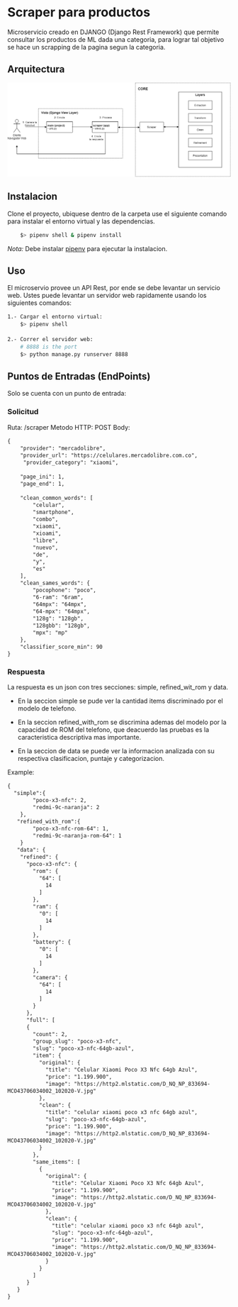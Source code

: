 # Scraper para productos

Microservicio creado en DJANGO (Django Rest Framework) que permite consultar los productos de ML dada una categoria, para lograr tal objetivo se hace un scrapping de la pagina segun la categoria.

## Arquitectura

![Arquitectura](arquitectura.png)

## Instalacion

Clone el proyecto, ubiquese dentro de la carpeta use el siguiente comando para instalar el entorno virtual y las dependencias.

```bash
    $> pipenv shell & pipenv install
```

*Nota:* Debe instalar [pipenv](https://pypi.org/project/pipenv/) para ejecutar la instalacion.
## Uso

El microservio provee un API Rest, por ende se debe levantar un servicio web. Ustes puede levantar un servidor web rapidamente usando los siguientes comandos: 

```bash
1.- Cargar el entorno virtual:
    $> pipenv shell

2.- Correr el servidor web:
    # 8888 is the port
    $> python manage.py runserver 8888
```

## Puntos de Entradas (EndPoints)

Solo se cuenta con un punto de entrada:

### Solicitud
Ruta: /scraper
Metodo HTTP: POST
Body:
```
{
    "provider": "mercadolibre",
    "provider_url": "https://celulares.mercadolibre.com.co",
     "provider_category": "xiaomi",
	
	"page_ini": 1,
	"page_end": 1,
	
    "clean_common_words": [
        "celular",
        "smartphone",
        "combo",
        "xiaomi",
        "xioami",
        "libre",
        "nuevo",
        "de",
        "y",
        "es"
    ],
    "clean_sames_words": {
        "pocophone": "poco",
        "6-ram": "6ram",
        "64mpx": "64mpx",
        "64-mpx": "64mpx",
        "128g": "128gb",
        "128gbb": "128gb",
        "mpx": "mp"
    },
    "classifier_score_min": 90
}
```

### Respuesta

La respuesta es un json con tres secciones: simple, refined_wit_rom y data.

- En la seccion simple se pude ver la cantidad items discriminado por el modelo de telefono.

- En la seccion refined_with_rom se discrimina ademas del modelo por la capacidad de ROM del telefono, que deacuerdo las pruebas es la caracteristica descriptiva mas importante.

- En la seccion de data se puede ver la informacion analizada con su respectiva clasificacion, puntaje y categorizacion.

Example:

```
{
  "simple":{
        "poco-x3-nfc": 2,
        "redmi-9c-naranja": 2
    },
   "refined_with_rom":{
        "poco-x3-nfc-rom-64": 1,
        "redmi-9c-naranja-rom-64": 1
    }
   "data": {
    "refined": {
      "poco-x3-nfc": {
        "rom": {
          "64": [
            14
          ]
        },
        "ram": {
          "0": [
            14
          ]
        },
        "battery": {
          "0": [
            14
          ]
        },
        "camera": {
          "64": [
            14
          ]
        }
      },
      "full": [
      {
        "count": 2,
        "group_slug": "poco-x3-nfc",
        "slug": "poco-x3-nfc-64gb-azul",
        "item": {
          "original": {
            "title": "Celular Xiaomi Poco X3 Nfc 64gb Azul",
            "price": "1.199.900",
            "image": "https://http2.mlstatic.com/D_NQ_NP_833694-MCO43706034002_102020-V.jpg"
          },
          "clean": {
            "title": "celular xiaomi poco x3 nfc 64gb azul",
            "slug": "poco-x3-nfc-64gb-azul",
            "price": "1.199.900",
            "image": "https://http2.mlstatic.com/D_NQ_NP_833694-MCO43706034002_102020-V.jpg"
          }
        },
        "same_items": [
          {
            "original": {
              "title": "Celular Xiaomi Poco X3 Nfc 64gb Azul",
              "price": "1.199.900",
              "image": "https://http2.mlstatic.com/D_NQ_NP_833694-MCO43706034002_102020-V.jpg"
            },
            "clean": {
              "title": "celular xiaomi poco x3 nfc 64gb azul",
              "slug": "poco-x3-nfc-64gb-azul",
              "price": "1.199.900",
              "image": "https://http2.mlstatic.com/D_NQ_NP_833694-MCO43706034002_102020-V.jpg"
            }
          }
        ]
      }
   }
}
```
